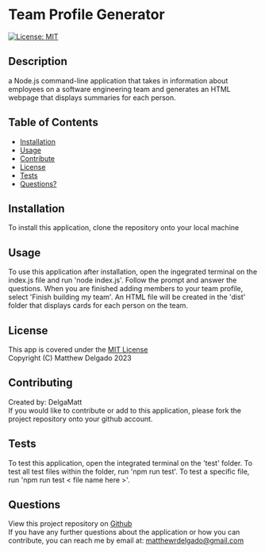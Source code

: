 # Team Profile Generator
  [![License: MIT](https://img.shields.io/badge/License-MIT-yellow.svg)](https://opensource.org/licenses/MIT)
  ## Description
  a Node.js command-line application that takes in information about employees on a software engineering team and generates an HTML webpage that displays summaries for each person.
  ## Table of Contents
  - [Installation](#installation)
  - [Usage](#usage)
  - [Contribute](#contributing)
  - [License](#license)
  - [Tests](#tests)
  - [Questions?](#questions)
  ## Installation
  To install this application, clone the repository onto your local machine
  ## Usage
  To use this application after installation, open the ingegrated terminal on the index.js file and run 'node index.js'. Follow the prompt and answer the questions. When you are finished adding members to your team profile, select 'Finish building my team'. An HTML file will be created in the 'dist' folder that displays cards for each person on the team.
  ## License
  This app is covered under the [MIT License](https://opensource.org/licenses/MIT)<br>
  Copyright (C) Matthew Delgado 2023
  ## Contributing
  Created by: DelgaMatt
  <br>
  If you would like to contribute or add to this application, please fork the project repository onto your github account.
  ## Tests
  To test this application, open the integrated terminal on the 'test' folder. To test all test files within the folder, run 'npm run test'. To test a specific file, run 'npm run test < file name here >'.
  ## Questions
  View this project repository on [Github](https://github.com/DelgaMatt)<br>
  If you have any further questions about the application or how you can contribute, you can reach me by email at: matthewrdelgado@gmail.com
